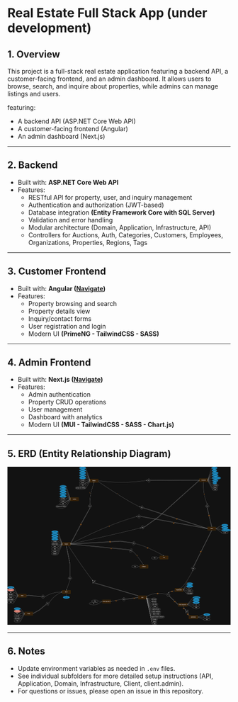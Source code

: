 # Real Estate Full Stack App (under development)

## 1. Overview 

This project is a full-stack real estate application featuring a backend API, a customer-facing frontend, and an admin dashboard. It allows users to browse, search, and inquire about properties, while admins can manage listings and users.

featuring:

- A backend API (ASP.NET Core Web API)
- A customer-facing frontend (Angular)
- An admin dashboard (Next.js)

---

## 2. Backend

- Built with: **ASP.NET Core Web API**
- Features:
  - RESTful API for property, user, and inquiry management
  - Authentication and authorization (JWT-based)
  - Database integration **(Entity Framework Core with SQL Server)**
  - Validation and error handling
  - Modular architecture (Domain, Application, Infrastructure, API)
  - Controllers for Auctions, Auth, Categories, Customers, Employees, Organizations, Properties, Regions, Tags

---

## 3. Customer Frontend

- Built with: **Angular ([Navigate](url))**
- Features:
  - Property browsing and search
  - Property details view
  - Inquiry/contact forms
  - User registration and login
  - Modern UI **(PrimeNG - TailwindCSS - SASS)**

---

## 4. Admin Frontend

- Built with: **Next.js ([Navigate](url))**
- Features:
  - Admin authentication
  - Property CRUD operations
  - User management
  - Dashboard with analytics
  - Modern UI **(MUI - TailwindCSS - SASS - Chart.js)**

---

## 5. ERD (Entity Relationship Diagram)

![ERD](docs/erd.png)

---

## 6. Notes

- Update environment variables as needed in `.env` files.
- See individual subfolders for more detailed setup instructions (API, Application, Domain, Infrastructure, Client, client.admin).
- For questions or issues, please open an issue in this repository.
